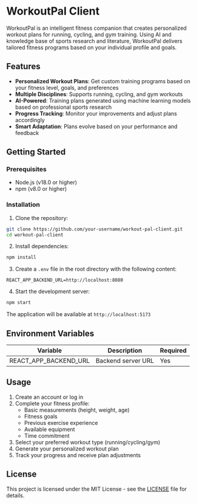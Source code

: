 # WorkoutPal Client

WorkoutPal is an intelligent fitness companion that creates personalized workout plans for running, cycling, and gym training. Using AI and knowledge base of sports research and literature, WorkoutPal delivers tailored fitness programs based on your individual profile and goals.

## Features

- **Personalized Workout Plans**: Get custom training programs based on your fitness level, goals, and preferences
- **Multiple Disciplines**: Supports running, cycling, and gym workouts
- **AI-Powered**: Training plans generated using machine learning models based on professional sports research
- **Progress Tracking**: Monitor your improvements and adjust plans accordingly
- **Smart Adaptation**: Plans evolve based on your performance and feedback

## Getting Started

### Prerequisites

- Node.js (v18.0 or higher)
- npm (v8.0 or higher)

### Installation

1. Clone the repository:
```bash
git clone https://github.com/your-username/workout-pal-client.git
cd workout-pal-client
```

2. Install dependencies:
```bash
npm install
```

3. Create a `.env` file in the root directory with the following content:
```env
REACT_APP_BACKEND_URL=http://localhost:8080
```

4. Start the development server:
```bash
npm start
```

The application will be available at `http://localhost:5173`

## Environment Variables

| Variable | Description | Required |
|----------|-------------|----------|
| REACT_APP_BACKEND_URL | Backend server URL | Yes |

## Usage

1. Create an account or log in
2. Complete your fitness profile:
   - Basic measurements (height, weight, age)
   - Fitness goals
   - Previous exercise experience
   - Available equipment
   - Time commitment
3. Select your preferred workout type (running/cycling/gym)
4. Generate your personalized workout plan
5. Track your progress and receive plan adjustments

## License

This project is licensed under the MIT License - see the [LICENSE](LICENSE) file for details.
